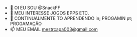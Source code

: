 - 👋 OI EU SOU @SnackFF
- 👀 MEU INTERESSE JOGOS EPPS ETC.
- 🌱 CONTINUALMENTE TO APRENDENDO in; PROGAMIN pt; PROGAMAÇÂO
- 📫 MEU EMAIL mestrcapa003@gmail.com

<!---
SnackFF/SnackFF is a ✨ special ✨ repository because its `README.md` (this file) appears on your GitHub profile.
You can click the Preview link to take a look at your changes.
--->
